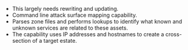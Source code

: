 - This largely needs rewriting and updating.
- Command line attack surface mapping capability.
- Parses zone files and performs lookups to identify what known and unknown services are related to these assets.
- The capability uses IP addresses and hostnames to create a cross-section of a target estate.
